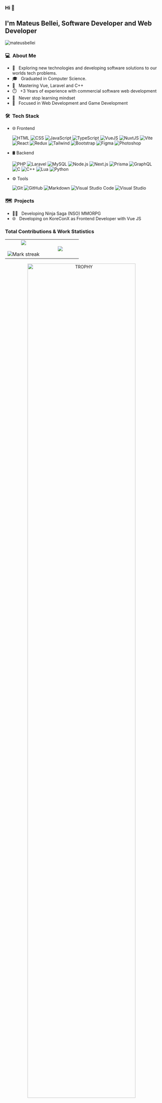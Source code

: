 ### Hi 👋

## I'm Mateus Bellei, Software Developer and Web Developer

<p align="left"><img src="https://komarev.com/ghpvc/?username=m7bellei&label=Profile%20views&color=0e75b6&style=flat" alt="mateusbellei" /></p>

### 💻 &nbsp;About Me 

- 🤔 &nbsp; Exploring new technologies and developing software solutions to our worlds tech problems.
- 🎓 &nbsp; Graduated in Computer Science.
- 🦾 &nbsp; Mastering Vue, Laravel and C++
- ⏱️ &nbsp; +3 Years of experience with commercial software web development
- 🚀 &nbsp; Never stop learning mindset
- 💖 &nbsp; Focused in Web Development and Game Development

### 🛠 &nbsp;Tech Stack
- 🌐 Frontend  
  <div>
    <img src="https://skillicons.dev/icons?i=html&perline=14" title="HTML" />
    <img src="https://skillicons.dev/icons?i=css&perline=14" title="CSS" />
    <img src="https://skillicons.dev/icons?i=js&perline=14" title="JavaScript" />
    <img src="https://skillicons.dev/icons?i=ts&perline=14" title="TypeScript" />
    <img src="https://skillicons.dev/icons?i=vuejs&perline=14" title="VueJS" />
    <img src="https://skillicons.dev/icons?i=nuxtjs&perline=14" title="NuxtJS" />
    <img src="https://skillicons.dev/icons?i=vite&perline=14" title="Vite" />
    <img src="https://skillicons.dev/icons?i=react&perline=14" title="React" />
    <img src="https://skillicons.dev/icons?i=redux&perline=14" title="Redux" />
    <img src="https://skillicons.dev/icons?i=tailwind&perline=14" title="Tailwind" />
    <img src="https://skillicons.dev/icons?i=bootstrap&perline=14" title="Bootstrap" />
    <img src="https://skillicons.dev/icons?i=figma&perline=14" title="Figma" />
    <img src="https://skillicons.dev/icons?i=photoshop&perline=14" title="Photoshop" />
  </div>

- 🛢 Backend  
  <div>
    <img src="https://skillicons.dev/icons?i=php&perline=14" title="PHP" />
    <img src="https://skillicons.dev/icons?i=laravel&perline=14" title="Laravel" />
    <img src="https://skillicons.dev/icons?i=mysql&perline=14" title="MySQL" />
    <img src="https://skillicons.dev/icons?i=nodejs&perline=14" title="Node.js" />
    <img src="https://skillicons.dev/icons?i=next&perline=14" title="Next.js" />
    <img src="https://skillicons.dev/icons?i=prisma&perline=14" title="Prisma" />
    <img src="https://skillicons.dev/icons?i=graphql&perline=14" title="GraphQL" />
    <img src="https://skillicons.dev/icons?i=c&perline=14" title="C" />
    <img src="https://skillicons.dev/icons?i=cpp&perline=14" title="C++" />
    <img src="https://skillicons.dev/icons?i=lua&perline=14" title="Lua" />
    <img src="https://skillicons.dev/icons?i=python&perline=14" title="Python" />
  </div>

- ⚙️ Tools  
  <div>
    <img src="https://skillicons.dev/icons?i=git&perline=14" title="Git" />
    <img src="https://skillicons.dev/icons?i=github&perline=14" title="GitHub" />
    <img src="https://skillicons.dev/icons?i=md&perline=14" title="Markdown" />
    <img src="https://skillicons.dev/icons?i=vscode&perline=14" title="Visual Studio Code" />
    <img src="https://skillicons.dev/icons?i=visualstudio&perline=14" title="Visual Studio" />
  </div>

### 🗺️ &nbsp;Projects
- 🐱‍👤 &nbsp; Developing Ninja Saga (NSO) MMORPG
- 🌐 &nbsp; Developing on KoreConX as Frontend Developer with Vue JS

### Total Contributions & Work Statistics

<!--- stats & Trophy (start) -->
<p align="center">
  <!--- stats (start) -->
<table align="center">
<tr border="none">
<td width="50%" align="center">
  
  <img  align="center"  src="https://github-readme-stats.vercel.app/api?username=m7bellei&theme=dark&show_icons=true&count_private=true" />
  <br></br>
  <img  title="🔥 Get streak stats for your profile at git.io/streak-stats" alt="Mark streak" src="https://github-readme-streak-stats.herokuapp.com/?user=m7bellei&theme=dark&hide_border=false" /> 
</td>

<td width="50%" align="center">

  <img  align="center"  src="https://github-readme-stats.anuraghazra1.vercel.app/api/top-langs/?username=m7bellei&theme=dark&hide_border=false&no-bg=true&no-frame=true&langs_count=10"/>
  
  </td>
</tr>
</table>
<!--- stats (end) -->

<!--- trophy (start) -->
<div align=center>
  <a href="https://github.com/ryo-ma/github-profile-trophy" title="Go to Source">
      <img align="center" width=84% src="https://github-profile-trophy.vercel.app/?username=m7bellei&theme=radical&row=1&column=7&margin-h=15&margin-w=5&no-bg=true" alt="TROPHY" />
    </a>
</div>
<!--- trophy (start) -->

##  🤝🏻 &nbsp;Connect with Me

<p align="center">
<a href="https://www.linkedin.com/in/mateus-bellei"><img src="https://img.shields.io/badge/-Mateus%20Bellei-0077B5?style=flat-square&logo=Linkedin&logoColor=white""/ target="_blank"></a>

<!--
**m7bellei/m7bellei** is a ✨ _special_ ✨ repository because its `README.md` (this file) appears on your GitHub profile.

